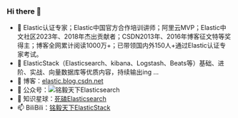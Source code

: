 ### Hi there 👋
- 🔭 Elastic认证专家；Elastic中国官方合作培训讲师；阿里云MVP；Elastic中文社区2023年、2018年杰出贡献者；CSDN2013年、2016年博客征文特等奖得主；博客全网累计阅读1000万+；已带领国内外150人+通过Elastic认证专家考试。
- 🌱 ElasticStack（Elasticsearch、kibana、Logstash、Beats等）基础、进阶、实战、向量数据库等优质内容，持续输出ing ...
- 👯 博客：[elastic.blog.csdn.net](https://elastic.blog.csdn.net/)
- 🤔 公众号：![铭毅天下Elasticsearch](mytx_gzh.png)
- 💬 知识星球：[死磕Elasticsearch](https://wx.zsxq.com/dweb2/index/group/225224548581)
- 📫 BiliBili：[铭毅天下ElasticStack](https://space.bilibili.com/471049389)
<!--
**mingyitianxia/mingyitianxia** is a ✨ _special_ ✨ repository because its `README.md` (this file) appears on your GitHub profile.

Here are some ideas to get you started:

- 🔭 I’m currently working on ...
- 🌱 I’m currently learning ...
- 👯 I’m looking to collaborate on ...
- 🤔 I’m looking for help with ...
- 💬 Ask me about ...
- 📫 How to reach me: ...
- 😄 Pronouns: ...
- ⚡ Fun fact: ...
-->
